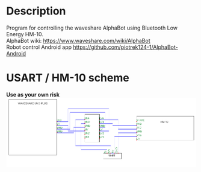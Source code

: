 # Description
Program for controlling the waveshare AlphaBot using Bluetooth Low Energy HM-10. </br>
AlphaBot wiki: https://www.waveshare.com/wiki/AlphaBot </br>
Robot control Android app https://github.com/piotrek124-1/AlphaBot-Android </br>
# USART / HM-10 scheme </br>
<b>Use as your own risk</b>
![alt text](https://raw.githubusercontent.com/piotrek124-1/AlphaBot-AVR/master/hm10.png)
